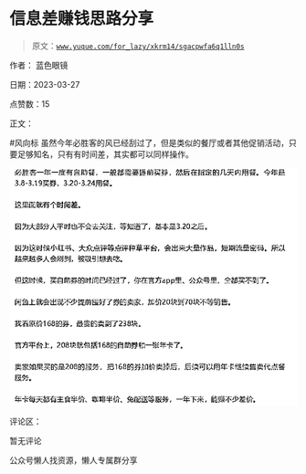 # 信息差赚钱思路分享

> 原文：[`www.yuque.com/for_lazy/xkrm14/sgacpwfa6q1lln0s`](https://www.yuque.com/for_lazy/xkrm14/sgacpwfa6q1lln0s)

作者： 蓝色眼镜

日期：2023-03-27

点赞数：15

正文：

#风向标 虽然今年必胜客的风已经刮过了，但是类似的餐厅或者其他促销活动，只要足够知名，只有有时间差，其实都可以同样操作。

![](img/6f67d6df9a6d623b35fa228aa3443fa4.png)  

评论区：

暂无评论

公众号懒人找资源，懒人专属群分享

